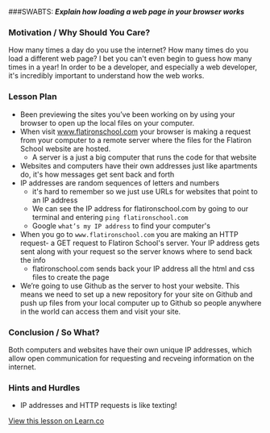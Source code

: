 ###SWABTS:
***Explain how loading a web page in your browser works***

### Motivation / Why Should You Care?
How many times a day do you use the internet? How many times do you load a different web page? I bet you can't even begin to guess how many times in a year! In order to be a developer, and especially a web developer, it's incredibly important to understand how the web works.

### Lesson Plan
+ Been previewing the sites you’ve been working on by using your browser to open up the local files on your computer.
+ When visit www.flatironschool.com your browser is making a request from your computer to a remote server where the files for the Flatiron School website are hosted. 
  * A server is a just a big computer that runs the code for that website
+ Websites and computers have their own addresses just like apartments do, it's how messages get sent back and forth
+ IP addresses are random sequences of letters and numbers 
  * it's hard to remember so we just use URLs for websites that point to an IP address
  * We can see the IP address for flatironschool.com by going to our terminal and entering `ping flatironschool.com`
  * Google `what’s my IP address` to find your computer's
+ When you go to `www.flatironschool.com` you are making an HTTP request- a GET request to Flatiron School's server. Your IP address gets sent along with your request so the server knows where to send back the info
  * flatironschool.com sends back your IP address all the html and css files to create the page
+ We’re going to use Github as the server to host your website. This means we need to set up a new repository for your site on Github and push up files from your local computer up to Github so people anywhere in the world can access them and visit your site.


### Conclusion / So What?
Both computers and websites have their own unique IP addresses, which allow open communication for requesting and recveing information on the internet.

### Hints and Hurdles
+ IP addresses and HTTP requests is like texting!

<a href='https://learn.co/lessons/hs-intro-web-design-teachers-guide-internet' data-visibility='hidden'>View this lesson on Learn.co</a>
